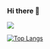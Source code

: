 ### Hi there 👋

<div>
  <img src="https://github-readme-stats.vercel.app/api/top-langs/?username=FeroBecass"
</div>

  
  [![Top Langs](https://github-readme-stats.vercel.app/api/top-langs/?username=anuraghazra&langs_count=8)](https://github.com/anuraghazra/github-readme-stats)
